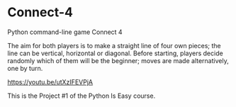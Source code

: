 # Connect-4
Python command-line game Connect 4

The aim for both players is to make a straight line of four own pieces; the line can be vertical, horizontal or diagonal. Before starting, players decide randomly which of them will be the beginner; moves are made alternatively, one by turn.

https://youtu.be/utXzIFEVPjA

This is the Project #1 of the Python Is Easy course.
